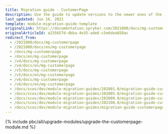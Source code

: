 ```yaml
---
title: Migration guide - CustomerPage
description: Use the guide to update versions to the newer ones of the CustomerPage module.
last_updated: Jun 16, 2021
template: module-migration-guide-template
originalLink: https://documentation.spryker.com/2021080/docs/mg-customerpage
originalArticleId: a235657d-dbba-4e35-ade6-c5e6dea658ac
redirect_from:
  - /2021080/docs/mg-customerpage
  - /2021080/docs/en/mg-customerpage
  - /docs/mg-customerpage
  - /docs/en/mg-customerpage
  - /v4/docs/mg-customerpage
  - /v4/docs/en/mg-customerpage
  - /v5/docs/mg-customerpage
  - /v5/docs/en/mg-customerpage
  - /v6/docs/mg-customerpage
  - /v6/docs/en/mg-customerpage
  - /docs/scos/dev/module-migration-guides/202001.0/migration-guide-customerpage.html
  - /docs/scos/dev/module-migration-guides/202005.0/migration-guide-customerpage.html
  - /docs/scos/dev/module-migration-guides/202009.0/migration-guide-customerpage.html
  - /docs/scos/dev/module-migration-guides/202108.0/migration-guide-customerpage.html
  - /docs/scos/dev/module-migration-guides/migration-guide-customerpage.html
---
```


{% include pbc/all/upgrade-modules/upgrade-the-customerpage-module.md %} <!-- To edit, see /_includes/pbc/all/upgrade-modules/upgrade-the-customerpage-module.md -->
